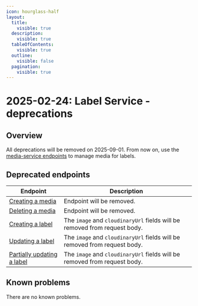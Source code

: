 ```yaml
---
icon: hourglass-half
layout:
  title:
    visible: true
  description:
    visible: true
  tableOfContents:
    visible: true
  outline:
    visible: false
  pagination:
    visible: true
---
```

# 2025-02-24: Label Service - deprecations

## Overview

All deprecations will be removed on 2025-09-01. From now on, use the [media-service endpoints](https://emporix.gitbook.io/documentation-portal/api-references/media/media/api-reference/assets) to manage media for labels.

## Deprecated endpoints

| Endpoint                                                                          | Description                                                           |
|-----------------------------------------------------------------------------------|-----------------------------------------------------------------------|
| [Creating a media](https://emporix.gitbook.io/documentation-portal/api-references/products-labels-and-brands/label-service/api-reference/media)             | Endpoint will be removed.                                             |
| [Deleting a media]([/openapi/label/#operation/DELETE-label-remove-media](https://emporix.gitbook.io/documentation-portal/api-references/products-labels-and-brands/label-service/api-reference/media#delete-media-mediaid))           | Endpoint will be removed.                                             |
| [Creating a label]([/openapi/label/#operation/POST-label-create-label](https://emporix.gitbook.io/documentation-portal/api-references/products-labels-and-brands/label-service/api-reference/label#post-labels))             | The `image` and `cloudinaryUrl` fields will be removed from request body. |
| [Updating a label]([/openapi/label/#operation/PUT-label-update-label](https://emporix.gitbook.io/documentation-portal/api-references/products-labels-and-brands/label-service/api-reference/label#put-labels-labelid))              | The `image` and `cloudinaryUrl` fields will be removed from request body. |
| [Partially updating a label]([/openapi/label/#operation/PATCH-label-update-label](https://emporix.gitbook.io/documentation-portal/api-references/products-labels-and-brands/label-service/api-reference/label#patch-labels-labelid))  | The `image` and `cloudinaryUrl` fields will be removed from request body. |

## Known problems

There are no known problems.